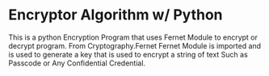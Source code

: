 # Encryptor Algorithm w/ Python
This is a python Encryption Program that uses Fernet Module to encrypt or decrypt program.
From Cryptography.Fernet Fernet Module is imported and is used to generate a key that is used to encrypt a string of text Such as Passcode or Any Confidential Credential.
